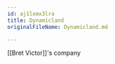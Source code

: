 ```yaml
---
id: aj1lxmx3lra
title: Dynamicland
originalFileName: Dynamicland.md

---
```


[[Bret Victor]]'s company
